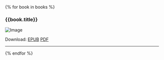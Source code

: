 {% for book in books %}
### {{book.title}} 
![Image]({{book.image}})

Download: [EPUB]({{book.epuburl}}) [PDF]({{book.pdfurl}})

---

{% endfor %}